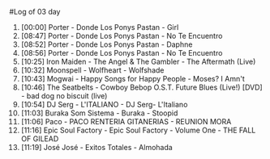#Log of 03 day

1. [00:00] Porter - Donde Los Ponys Pastan - Girl
1. [08:47] Porter - Donde Los Ponys Pastan - No Te Encuentro
1. [08:52] Porter - Donde Los Ponys Pastan - Daphne
1. [08:56] Porter - Donde Los Ponys Pastan - No Te Encuentro
1. [10:25] Iron Maiden - The Angel & The Gambler - The Aftermath (Live)
1. [10:32] Moonspell - Wolfheart - Wolfshade
1. [10:43] Mogwai - Happy Songs for Happy People - Moses? I Amn't
1. [10:46] The Seatbelts - Cowboy Bebop O.S.T. Future Blues (Live!) [DVD] - bad dog no biscuit (live)
1. [10:54] DJ Serg - L'ITALIANO - DJ Serg- L'Italiano
1. [11:03] Buraka Som Sistema - Buraka - Stoopid
1. [11:06] Paco - PACO RENTERIA GITANERIAS - REUNION MORA
1. [11:16] Epic Soul Factory - Epic Soul Factory - Volume One - THE FALL OF GILEAD
1. [11:19] José José - Exitos Totales - Almohada
